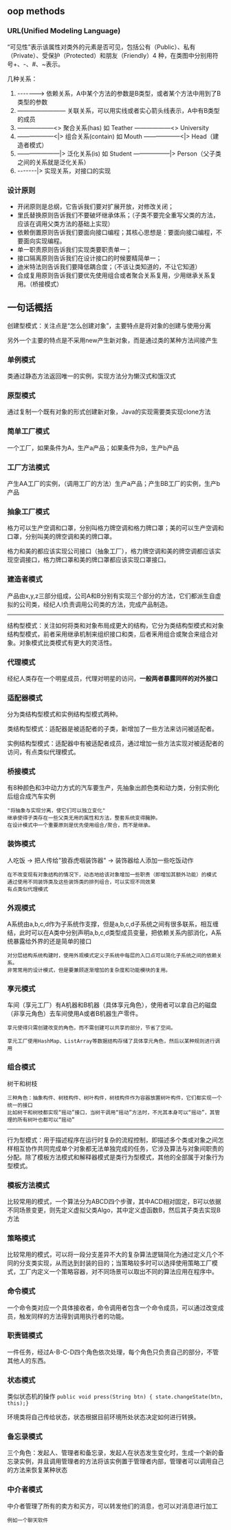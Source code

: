 ## oop methods

### URL(Unified Modeling Language)

“可见性”表示该属性对类外的元素是否可见，包括公有（Public）、私有（Private）、受保护（Protected）和朋友（Friendly）4 种，在类图中分别用符号+、-、#、~表示。

几种关系：

1. -------> 依赖关系，A中某个方法的参数是B类型，或者某个方法中用到了B类型的参数
2. ———————— 关联关系，可以用实线或者实心箭头线表示，A中有B类型的成员
3. ——————<> 聚合关系(has) 如 Teather ——————<> University
4. ——————<|> 组合关系(contain) 如 Mouth ——————<|> Head（建造者模式）
5. ———————|> 泛化关系(is) 如 Student ——————|> Person（父子类之间的关系就是泛化关系）
6. -------|> 实现关系，对接口的实现

### 设计原则

- 开闭原则是总纲，它告诉我们要对扩展开放，对修改关闭；
- 里氏替换原则告诉我们不要破坏继承体系；（子类不要完全重写父类的方法，应该在调用父类方法的基础上实现）
- 依赖倒置原则告诉我们要面向接口编程；其核心思想是：要面向接口编程，不要面向实现编程。
- 单一职责原则告诉我们实现类要职责单一；
- 接口隔离原则告诉我们在设计接口的时候要精简单一；
- 迪米特法则告诉我们要降低耦合度；（不该让类知道的，不让它知道）
- 合成复用原则告诉我们要优先使用组合或者聚合关系复用，少用继承关系复用。（桥接模式）

## 一句话概括

创建型模式：关注点是“怎么创建对象”，主要特点是将对象的创建与使用分离

另外一个主要的特点是不采用new产生新对象，而是通过类的某种方法间接产生

### 单例模式

类通过静态方法返回唯一的实例，实现方法分为懒汉式和饿汉式

### 原型模式

通过复制一个既有对象的形式创建新对象，Java的实现需要类实现clone方法

### 简单工厂模式

一个工厂，如果条件为A，生产a产品；如果条件为B，生产b产品

### 工厂方法模式

产生AA工厂的实例，（调用工厂的方法）生产a产品；产生BB工厂的实例，生产b产品

### 抽象工厂模式

格力可以生产空调和口罩，分别叫格力牌空调和格力牌口罩；美的可以生产空调和口罩，分别叫美的牌空调和美的牌口罩。

格力和美的都应该实现公司接口（抽象工厂），格力牌空调和美的牌空调都应该实现空调接口，格力牌口罩和美的牌口罩都应该实现口罩接口。

### 建造者模式

产品由x,y,z三部分组成，公司A和B分别有实现三个部分的方法，它们都派生自虚拟的公司类，经纪人I负责调用公司类的方法，完成产品制造。

----------------

结构型模式：关注如何将类和对象布局成更大的结构，它分为类结构型模式和对象结构型模式，前者采用继承机制来组织接口和类，后者釆用组合或聚合来组合对象。对象模式比类模式有更大的灵活性。

### 代理模式

经纪人类存在一个明星成员，代理对明星的访问，**一般两者暴露同样的对外接口**

### 适配器模式

分为类结构型模式和实例结构型模式两种。

类结构型模式：适配器是被适配者的子类，新增加了一些方法来访问被适配者。

实例结构型模式：适配器中有被适配者成员，通过增加一些方法实现对被适配者的访问，有点类似代理模式。

### 桥接模式

有8种颜色和3中动力方式的汽车要生产，先抽象出颜色类和动力类，分别实例化后组合成汽车实例

    "将抽象与实现分离，使它们可以独立变化"
    继承使得子类存在一些父类无用的属性和方法，整套系统变得臃肿。
    在设计模式中一个重要原则是优先使用组合/聚合，而不是继承。

### 装饰模式

人吃饭 -> 把人传给"狼吞虎咽装饰器" -> 装饰器给人添加一些吃饭动作

    在不改变现有对象结构的情况下，动态地给该对象增加一些职责（即增加其额外功能）的模式
    通过使用不同装饰类及这些装饰类的排列组合，可以实现不同效果
    有点类似代理模式

### 外观模式

A系统由a,b,c,d作为子系统作支撑，但是a,b,c,d子系统之间有很多联系，相互缠结，此时可以在A类中分别声明a,b,c,d类型成员变量，把依赖关系内部消化，A系统暴露给外界的还是简单的接口

    对分层结构系统构建时，使用外观模式定义子系统中每层的入口点可以简化子系统之间的依赖关系。
    非常常用的设计模式，但是要兼顾逐渐增加的复杂度和功能模块的复用。

### 享元模式

车间（享元工厂）有A机器和B机器（具体享元角色），使用者可以拿自己的磁盘（非享元角色）去车间使用A或者B机器生产零件。

    享元使得只需创建改变的角色，而不需创建可以共享的部分，节省了空间。

    享元工厂使用HashMap、ListArray等数据结构存储了具体享元角色，然后以某种规则进行调用

### 组合模式

树干和树枝

    三种角色：抽象构件、树枝构件、树叶构件，树枝构件作为容器放置树叶构件，它们都实现一个统一的接口
    比如树干和树枝都实现“摇动”接口，当树干调用“摇动”方法时，不光其本身可以“摇动”，其管理的所有树叶也都可以“摇动”

----------------

行为型模式：用于描述程序在运行时复杂的流程控制，即描述多个类或对象之间怎样相互协作共同完成单个对象都无法单独完成的任务，它涉及算法与对象间职责的分配。除了模板方法模式和解释器模式是类行为型模式，其他的全部属于对象行为型模式。

### 模板方法模式

比较常用的模式，一个算法分为ABCD四个步骤，其中ACD相对固定，B可以依据不同场景变更，则先定义虚拟父类Algo，其中定义虚函数B，然后其子类去实现B方法

### 策略模式

比较常用的模式，可以将一段分支差异不大的复杂算法逻辑简化为通过定义几个不同的分支类实现，从而达到封装的目的；当策略较多时可以选择使用策略工厂模式，工厂内定义一个策略容器，对不同场景可以取出不同的算法应用在程序中。

### 命令模式

一个命令类对应一个具体接收者，命令调用者包含一个命令成员，可以通过改变成员，触发同样的方法得到调用执行者的功能。

### 职责链模式

一件任务，经过A-B-C-D四个角色依次处理，每个角色只负责自己的部分，不管其他人的东西。

### 状态模式

类似状态机的操作 `public void press(String btn) { state.changeState(btn, this);}`

环境类将自己传给状态，状态根据目前环境所处状态决定如何进行转换。

### 备忘录模式

三个角色：发起人、管理者和备忘录，发起人在状态发生变化时，生成一个新的备忘录实例，并且调用管理者的方法将该实例置于管理者内部，管理者可以调用自己的方法来恢复某种状态

### 中介者模式

中介者管理了所有的卖方和买方，可以转发他们的消息，也可以对消息进行加工

    例如一个聊天软件
